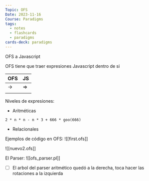 ```yaml
---
Topic: OFS
Date: 2023-11-16
Course: Paradigms
tags:
  - notes
  - flashcards
  - paradigms
cards-deck: paradigms
---
```


OFS a Javascript

OFS tiene que traer expresiones Javascript dentro de si

| OFS | JS  |
| --- | --- |
| ->  | =>  |
|     |     |


Niveles de expresiones:
- Aritméticas

`2 * n * n - n * 3 + 666 * goo(666)`


- Relacionales

Ejemplos de código en OFS:
![[first.ofs]]

![[nuevo2.ofs]]

El Parser:
![[ofs_parser.pl]]


- [ ] El arbol del parser aritmético quedó a la derecha, toca hacer las rotaciones a la izquierda